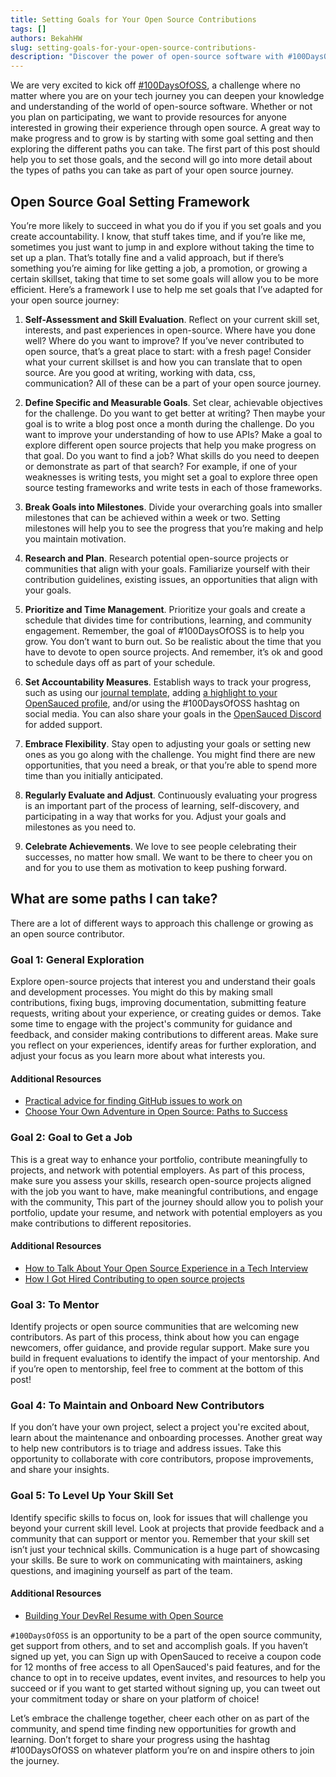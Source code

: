 ```yaml
---
title: Setting Goals for Your Open Source Contributions
tags: []
authors: BekahHW
slug: setting-goals-for-your-open-source-contributions-
description: "Discover the power of open-source software with #100DaysOfOSS challenge! Explore, learn, and grow while contributing to the vibrant open-source community. Join now and embark on an enriching journey into the world of collaboration and innovation."
---
```


We are very excited to kick off [#100DaysOfOSS](https://dev.to/opensauced/100daysofoss-growing-skills-and-real-world-experience-3o5k), a challenge where no matter where you are on your tech journey you can deepen your knowledge and understanding of the world of open-source software. Whether or not you plan on participating, we want to provide resources for anyone interested in growing their experience through open source. A great way to make progress and to grow is by starting with some goal setting and then exploring the different paths you can take. The first part of this post should help you to set those goals, and the second will go into more detail about the types of paths you can take as part of your open source journey.

## Open Source Goal Setting Framework

You’re more likely to succeed in what you do if you if you set goals and you create accountability.  I know, that stuff takes time, and if you’re like me, sometimes you just want to jump in and explore without taking the time to set up a plan. That’s totally fine and a valid approach, but if there’s something you’re aiming for like getting a job, a promotion, or growing a certain skillset, taking that time to set some goals will allow you to be more efficient. Here’s a framework I use to help me set goals that I’ve adapted for your open source journey: 

1. **Self-Assessment and Skill Evaluation**. Reflect on your current skill set, interests, and past experiences in open-source. Where have you done well? Where do you want to improve? If you’ve never contributed to open source, that’s a great place to start: with a fresh page! Consider what your current skillset is and how you can translate that to open source. Are you good at writing, working with data, css, communication? All of these can be a part of your open source journey.

2. **Define Specific and Measurable Goals**. Set clear, achievable objectives for the challenge. Do you want to get better at writing? Then maybe your goal is to write a blog post once a month during the challenge. Do you want to improve your understanding of how to use APIs? Make a goal to explore different open source projects that help you make progress on that goal. Do you want to find a job? What skills do you need to deepen or demonstrate as part of that search? For example, if one of your weaknesses is writing tests, you might set a goal to explore three open source testing frameworks and write tests in each of those frameworks.

3. **Break Goals into Milestones**. Divide your overarching goals into smaller milestones that can be achieved within a week or two. Setting milestones will help you to see the progress that you’re making and help you maintain motivation.

4. **Research and Plan**. Research potential open-source projects or communities that align with your goals. Familiarize yourself with their contribution guidelines, existing issues, an opportunities that align with your goals.

5. **Prioritize and Time Management**. Prioritize your goals and create a schedule that divides time for contributions, learning, and community engagement. Remember, the goal of #100DaysOfOSS is to help you grow. You don’t want to burn out. So be realistic about the time that you have to devote to open source projects. And remember, it’s ok and good to schedule days off as part of your schedule.

6. **Set Accountability Measures**. Establish ways to track your progress, such as using our [journal template](https://github.com/open-sauced/100-days-of-oss-template), adding [a highlight to your OpenSauced profile](https://insights.opensauced.pizza/feed), and/or using the #100DaysOfOSS hashtag on social media. You can also share your goals in the [OpenSauced Discord](https://discord.gg/opensauced) for added support.

7. **Embrace Flexibility**. Stay open to adjusting your goals or setting new ones as you go along with the challenge. You might find there are new opportunities, that you need a break, or that you’re able to spend more time than you initially anticipated.

8. **Regularly Evaluate and Adjust**. Continuously evaluating your progress is an important part of the process of learning, self-discovery, and participating in a way that works for you.  Adjust your goals and milestones as you need to.

9. **Celebrate Achievements**. We love to see people celebrating their successes, no matter how small. We want to be there to cheer you on and for you to use them as motivation to keep pushing forward.

## What are some paths I can take?
There are a lot of different ways to approach this challenge or growing as an open source contributor. 

### Goal 1: General Exploration
Explore open-source projects that interest you and understand their goals and development processes. You might do this by making small contributions, fixing bugs, improving documentation, submitting feature requests, writing about your experience, or creating guides or demos. Take some time to engage with the project's community for guidance and feedback, and consider making contributions to different areas. Make sure you reflect on your experiences, identify areas for further exploration, and adjust your focus as you learn more about what interests you.

#### Additional Resources

- [Practical advice for finding GitHub issues to work on](https://dev.to/opensauced/practical-advice-for-finding-github-issues-to-work-on-2g4o)
- [Choose Your Own Adventure in Open Source: Paths to Success](https://dev.to/opensauced/choose-your-own-adventure-in-open-source-paths-to-success-167p)

### Goal 2: Goal to Get a Job
This is a great way to enhance your portfolio, contribute meaningfully to projects, and network with potential employers. As part of this process, make sure you assess your skills, research open-source projects aligned with the job you want to have, make meaningful contributions, and engage with the community, This part of the journey should allow you to polish your portfolio, update your resume, and network with potential employers as you make contributions to different repositories.
#### Additional Resources
- [How to Talk About Your Open Source Experience in a Tech Interview
](https://dev.to/opensauced/how-to-talk-about-your-open-source-experience-in-a-tech-interview-3l96)
- [How I Got Hired Contributing to open source projects](https://dev.to/opensauced/how-i-got-hired-contributing-to-open-source-projects-546i)

### Goal 3: To Mentor
Identify projects or open source communities that are welcoming new contributors. As part of this process, think about how you can engage newcomers, offer guidance, and provide regular support. Make sure you build in frequent evaluations to identify the impact of your mentorship. And if you’re open to mentorship, feel free to comment at the bottom of this post!

### Goal 4: To Maintain and Onboard New Contributors
If you don’t have your own project, select a project you're excited about, learn about the maintenance and onboarding processes. Another great way to help new contributors is to triage and address issues. Take this opportunity to collaborate with core contributors, propose improvements, and share your insights.

### Goal 5: To Level Up Your Skill Set
Identify specific skills to focus on, look for issues that will challenge you beyond your current skill level. Look at projects that provide feedback and a community that can support or mentor you. Remember that your skill set isn’t just your technical skills. Communication is a huge part of showcasing your skills. Be sure to work on communicating with maintainers, asking questions, and imagining yourself as part of the team.

#### Additional Resources
- [Building Your DevRel Resume with Open Source](https://dev.to/opensauced/building-your-devrel-resume-with-open-source-4km3)

`#100DaysOfOSS` is an opportunity to be a part of the open source community, get support from others, and to set and accomplish goals. If you haven’t signed up yet, you can Sign up with OpenSauced to receive a coupon code for 12 months of free access to all OpenSauced's paid features, and for the chance to opt in to receive updates, event invites, and resources to help you succeed or if you want to get started without signing up, you can tweet out your commitment today or share on your platform of choice!

Let’s embrace the challenge together, cheer each other on as part of the community, and spend time finding new opportunities for growth and learning. Don’t forget to share your progress using the hashtag #100DaysOfOSS on whatever platform you’re on and inspire others to join the journey. 

